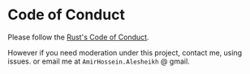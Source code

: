 # Code of Conduct

Please follow the [Rust's Code of Conduct](https://www.rust-lang.org/policies/code-of-conduct).

However if you need moderation under this project, contact me, using issues. or email me at `AmirHossein.Alesheikh` @ gmail. 

